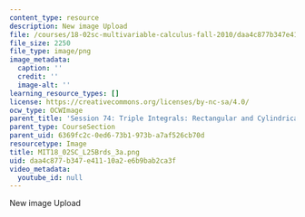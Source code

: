 ```yaml
---
content_type: resource
description: New image Upload
file: /courses/18-02sc-multivariable-calculus-fall-2010/daa4c877b347e41110a2e6b9bab2ca3f_MIT18_02SC_L25Brds_3a.png
file_size: 2250
file_type: image/png
image_metadata:
  caption: ''
  credit: ''
  image-alt: ''
learning_resource_types: []
license: https://creativecommons.org/licenses/by-nc-sa/4.0/
ocw_type: OCWImage
parent_title: 'Session 74: Triple Integrals: Rectangular and Cylindrical Coordinates'
parent_type: CourseSection
parent_uid: 6369fc2c-0ed6-73b1-973b-a7af526cb70d
resourcetype: Image
title: MIT18_02SC_L25Brds_3a.png
uid: daa4c877-b347-e411-10a2-e6b9bab2ca3f
video_metadata:
  youtube_id: null
---
```

New image Upload